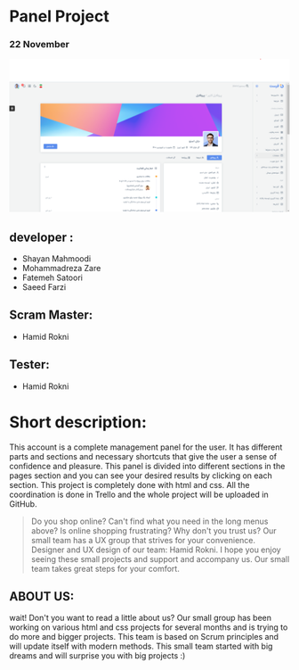 # Panel Project
### 22 November


<img src="image/تصویر صفحه 2023-11-22 155746.png">

## developer :

- Shayan Mahmoodi
- Mohammadreza Zare
- Fatemeh Satoori
- Saeed Farzi

## Scram Master:
- Hamid Rokni

## Tester:
- Hamid Rokni

#  Short description:
This account is a complete management panel for the user.
It has different parts and sections and necessary shortcuts that give the user a sense of confidence and pleasure.
This panel is divided into different sections in the pages section and you can see your desired results by clicking on each section.
This project is completely done with html and css.
All the coordination is done in Trello and the whole project will be uploaded in GitHub.





>Do you shop online?
Can't find what you need in the long menus above?
Is online shopping frustrating?
Why don't you trust us?
Our small team has a UX group that strives for your convenience.
Designer and UX design of our team: Hamid Rokni.
I hope you enjoy seeing these small projects and support and accompany us.
Our small team takes great steps for your comfort.

## ABOUT US:
wait!
Don't you want to read a little about us?
Our small group has been working on various html and css projects for several months and is trying to do more and bigger projects.
This team is based on Scrum principles and will update itself with modern methods.
This small team started with big dreams and will surprise you with big projects :)
